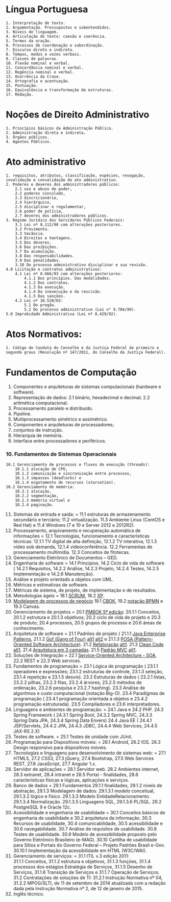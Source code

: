 Língua Portuguesa 
=
	1. Interpretação de texto. 
	2. Argumentação. Pressupostos e subentendidos. 
	3. Níveis de linguagem. 
	4. Articulação do texto: coesão e coerência. 
	5. Termos da oração. 
	6. Processos de coordenação e subordinação. 
	7. Discurso direto e indireto. 
	8. Tempos, modos e vozes verbais. 
	9. Classes de palavras. 
	10. Flexão nominal e verbal. 
	11. Concordância nominal e verbal. 
	12. Regência nominal e verbal. 
	13. Ocorrência da Crase. 
	14. Ortografia e acentuação.
	15. Pontuação. 
	16. Equivalência e transformação de estruturas. 
	17. Redação.

Noções de Direito Administrativo
=
	1. Princípios básicos da Administração Pública. 
	2. Administração direta e indireta. 
	3. Órgãos públicos. 
	4. Agentes Públicos.

Ato administrativo
=
	1. requisitos, atributos, classificação, espécies, revogação, invalidação e convalidação do ato administrativo. 
	2. Poderes e deveres dos administradores públicos: 
		2.1 uso e abuso do poder, 
		2.2 poderes vinculado, 
		2.3 discricionário, 
		2.4 hierárquico, 
		2.5 disciplinar e regulamentar, 
		2.6 poder de polícia, 
		2.7 deveres dos administradores públicos. 
	3. Regime Jurídico dos Servidores Públicos Federais: 
		3.1 Lei nº 8.112/90 com alterações posteriores. 
		3.2 Provimento.
		3.3 Vacância. 
		3.4 Direitos e Vantagens. 
		3.5 Dos deveres. 
		3.6 Das proibições. 
		3.7 Da acumulação. 
		3.8 Das responsabilidades. 
		3.9 Das penalidades. 
		3.10 Do processo administrativo disciplinar e sua revisão. 
	4.0 Licitação e contratos administrativos: 
		4.1 Lei nº 8.666/93 com alterações posteriores: 
			4.1.1 Dos princípios. Das modalidades. 
			4.1.2 Dos contratos. 
			4.1.3 Da execução. 
			4.1.4 Da inexecução e da rescisão. 
			4.1.5 Das sanções. 
		4.2 Lei nº 10.520/02: 
			5.1 Do pregão. 
			5.2 Do processo administrativo (Lei n° 9.784/99).
	5.0 Improbidade Administrativa (Lei nº 8.429/92).

Atos Normativos:
=
	1. Código de Conduta do Conselho e da Justiça Federal de primeiro e segundo graus (Resolução nº 147/2011, do Conselho da Justiça Federal). 

Fundamentos de Computação
=
1. Componentes e arquiteturas de sistemas computacionais (hardware e software). 
2. Representação de dados: 
	2.1 binário, hexadecimal e decimal; 
	2.2 aritmética computacional. 
3. Processamento paralelo e distribuído. 
4. Pipeline. 
5. Multiprocessamento simétrico e assimétrico.
6. Componentes e arquiteturas de processadores; 
7. conjuntos de instrução. 
8. Hierarquia de memória. 
9. Interface entre processadores e periféricos. 

### 10. Fundamentos de Sistemas Operacionais

	10.1 Gerenciamento de processos e fluxos de execução (threads): 
		10.1.1 alocação de CPU, 
		10.1.2 comunicação e sincronização entre processos, 
		10.1.3 impasses (deadlocks) e 
		10.1.4 esgotamento de recursos (starvation). 
	10.2 Gerenciamento de memória: 
		10.2.1 alocação, 
		10.2.2 segmentação, 
		10.2.3 memória virtual e 
		10.2.4 paginação. 
11. Sistemas de entrada e saída:
=
		11.1 estruturas de armazenamento secundário e terciário; 
		11.2 virtualização. 
		11.3 Ambiente Linux (CentOS e Red Hat) e 
		11.4 Windows (7 e 10 e Server 2012 e 2012R2). 
12. Processamento, arquivamento e recuperação automática de informações
=
	12.1 Tecnologias, funcionamento e características técnicas: 
		12.1.1 TV digital de alta definição, 
		12.1.2 TV interativa, 
		12.1.3 vídeo sob demanda, 
		12.1.4 videoconferência. 
		12.2 Ferramentas de processamento multimídia. 
		12.3 Conceitos de fitotecas.
13. Gerenciamento Eletrônico de Documentos – GED. 
14. Engenharia de software
=
	14.1 Princípios. 
	14.2 Ciclo de vida de software (
		14.2.1 Requisitos, 
		14.2.2 Análise, 
		14.2.3 Projeto, 
		14.2.4 Testes, 
		14.2.5 Implementação e 
		14.2.6 Manutenção). 
15. Análise e projeto orientado a objetos com UML. 
16. Métricas e estimativas de software. 
17. Métricas de sistema, de projeto, de implementação e de resultados. 
18. Metodologias ágeis
=
	18.1 [SCRUM](https://www.qconcursos.com/questoes-de-concursos/questoes/search?utf8=%E2%9C%93&todas=on&q=&instituto=&organizadora=1&prova=&ano_publicacao=&cargo=&escolaridade=&modalidade=&disciplina=&assunto=5943&esfera=&area=&nivel_dificuldade=&periodo_de=&periodo_ate=&possui_gabarito_comentado_texto_e_video=&possui_comentarios_gerais=&possui_comentarios=&possui_anotacoes=&sem_dos_meus_cadernos=&sem_anuladas=true&sem_desatualizadas=true&sem_anuladas_impressao=true&sem_desatualizadas_impressao=true&caderno_id=&migalha=&data_comentario_texto=&data=&minissimulado_id=&resolvidas=&resolvidas_certas=&resolvidas_erradas=&nao_resolvidas=), 
	18.2 [XP](https://www.qconcursos.com/questoes-de-concursos/questoes/search?utf8=%E2%9C%93&todas=on&q=&instituto=&organizadora=1+&prova=&ano_publicacao=&cargo=&escolaridade=&modalidade=&disciplina=&assunto=1656&esfera=&area=&nivel_dificuldade=&periodo_de=&periodo_ate=&possui_gabarito_comentado_texto_e_video=&possui_comentarios_gerais=&possui_comentarios=&possui_anotacoes=&sem_dos_meus_cadernos=&sem_anuladas=true&sem_desatualizadas=true&sem_anuladas_impressao=true&sem_desatualizadas_impressao=true&caderno_id=&migalha=&data_comentario_texto=&data=&minissimulado_id=&resolvidas=&resolvidas_certas=&resolvidas_erradas=&nao_resolvidas=). 
19. [Modelagem de processos de negócio](https://www.qconcursos.com/questoes-de-concursos/questoes/search?utf8=%E2%9C%93&todas=on&q=BPM&instituto=&organizadora=1&prova=&ano_publicacao=&cargo=&escolaridade=&modalidade=&disciplina=&assunto=&esfera=&area=&nivel_dificuldade=&periodo_de=&periodo_ate=&possui_gabarito_comentado_texto_e_video=&possui_comentarios_gerais=&possui_comentarios=&possui_anotacoes=&sem_dos_meus_cadernos=&sem_anuladas=true&sem_desatualizadas=true&sem_anuladas_impressao=true&sem_desatualizadas_impressao=true&caderno_id=&migalha=&data_comentario_texto=&data=&minissimulado_id=&resolvidas=&resolvidas_certas=&resolvidas_erradas=&nao_resolvidas=)
	19.1 [CBOK](https://www.qconcursos.com/questoes-de-concursos/questoes/search?utf8=%E2%9C%93&todas=on&q=CBOK&instituto=&organizadora=1&prova=&ano_publicacao=&cargo=&escolaridade=&modalidade=&disciplina=&assunto=&esfera=&area=&nivel_dificuldade=&periodo_de=&periodo_ate=&possui_gabarito_comentado_texto_e_video=&possui_comentarios_gerais=&possui_comentarios=&possui_anotacoes=&sem_dos_meus_cadernos=&sem_anuladas=true&sem_desatualizadas=true&sem_anuladas_impressao=true&sem_desatualizadas_impressao=true&caderno_id=&migalha=&data_comentario_texto=&data=&minissimulado_id=&resolvidas=&resolvidas_certas=&resolvidas_erradas=&nao_resolvidas=), 
	19.2 [notação BPMN](https://www.qconcursos.com/questoes-de-concursos/questoes/search?utf8=%E2%9C%93&todas=on&q=BPMN&instituto=&organizadora=1&prova=&ano_publicacao=&cargo=&escolaridade=&modalidade=&disciplina=&assunto=&esfera=&area=&nivel_dificuldade=&periodo_de=&periodo_ate=&possui_gabarito_comentado_texto_e_video=&possui_comentarios_gerais=&possui_comentarios=&possui_anotacoes=&sem_dos_meus_cadernos=&sem_anuladas=true&sem_desatualizadas=true&sem_anuladas_impressao=true&sem_desatualizadas_impressao=true&caderno_id=&migalha=&data_comentario_texto=&data=&minissimulado_id=&resolvidas=&resolvidas_certas=&resolvidas_erradas=&nao_resolvidas=) e 
	19.3 Canvas. 
20. Gerenciamento de projetos
=
	20.1 [PMBOK 5ª edição](https://www.qconcursos.com/questoes-de-concursos/questoes/search?utf8=%E2%9C%93&todas=on&q=&instituto=&organizadora=1+&prova=&ano_publicacao=&cargo=&escolaridade=&modalidade=&disciplina=118+&assunto=19799+&esfera=&area=&nivel_dificuldade=&periodo_de=&periodo_ate=&possui_gabarito_comentado_texto_e_video=&possui_comentarios_gerais=&possui_comentarios=&possui_anotacoes=&sem_dos_meus_cadernos=&sem_anuladas=true&sem_desatualizadas=true&sem_anuladas_impressao=true&sem_desatualizadas_impressao=true&caderno_id=&migalha=&data_comentario_texto=&data=&minissimulado_id=&resolvidas=&resolvidas_certas=&resolvidas_erradas=&nao_resolvidas=): 
		20.1.1 Conceitos, 
		20.1.2 estrutura e 
		20.1.3 objetivos; 
	20.2 ciclo de vida de projeto e 
	20.3 de produto; 
	20.4 processos, 
	20.5 grupos de processo e 
	20.6 áreas de conhecimento. 
21. Arquitetura de software
=
	21.1 Padrões de projeto (
		21.1.1 [Java Enterprise Patterns](http://www.allitebooks.com/professional-java-ee-design-patterns/), 
		21.1.2 [Gof (Gang of Four)](https://www.qconcursos.com/questoes-de-concursos/questoes/search?utf8=%E2%9C%93&todas=on&q=%22design+patterns%22&instituto=&organizadora=1&prova=&ano_publicacao=&cargo=&escolaridade=&modalidade=&disciplina=&assunto=&esfera=&area=&nivel_dificuldade=&periodo_de=&periodo_ate=&possui_gabarito_comentado_texto_e_video=&possui_comentarios_gerais=&possui_comentarios=&possui_anotacoes=&sem_dos_meus_cadernos=&sem_anuladas=true&sem_desatualizadas=true&sem_anuladas_impressao=true&sem_desatualizadas_impressao=true&caderno_id=&migalha=&data_comentario_texto=&data=&minissimulado_id=&resolvidas=&resolvidas_certas=&resolvidas_erradas=&nao_resolvidas=) [alt1](https://www.qconcursos.com/questoes-de-concursos/questoes/search?utf8=%E2%9C%93&todas=on&q=gof&instituto=&organizadora=1&prova=&ano_publicacao=&cargo=&escolaridade=&modalidade=&disciplina=&assunto=&esfera=&area=&nivel_dificuldade=&periodo_de=&periodo_ate=&possui_gabarito_comentado_texto_e_video=&possui_comentarios_gerais=&possui_comentarios=&possui_anotacoes=&sem_dos_meus_cadernos=&sem_anuladas=true&sem_desatualizadas=true&sem_anuladas_impressao=true&sem_desatualizadas_impressao=true&caderno_id=&migalha=&data_comentario_texto=&data=&minissimulado_id=&resolvidas=&resolvidas_certas=&resolvidas_erradas=&nao_resolvidas=) [alt2](https://www.qconcursos.com/questoes-de-concursos/questoes/search?utf8=%E2%9C%93&todas=on&q=%22gang+of+four%22&instituto=&organizadora=1&prova=&ano_publicacao=&cargo=&escolaridade=&modalidade=&disciplina=&assunto=&esfera=&area=&nivel_dificuldade=&periodo_de=&periodo_ate=&possui_gabarito_comentado_texto_e_video=&possui_comentarios_gerais=&possui_comentarios=&possui_anotacoes=&sem_dos_meus_cadernos=&sem_anuladas=true&sem_desatualizadas=true&sem_anuladas_impressao=true&sem_desatualizadas_impressao=true&caderno_id=&migalha=&data_comentario_texto=&data=&minissimulado_id=&resolvidas=&resolvidas_certas=&resolvidas_erradas=&nao_resolvidas=) e 
		21.1.3 [POSA (Pattern-Oriented Software Architecture)](http://www.allitebooks.com/pattern-oriented-software-architecture-for-dummies/). 
	21.2 [Refatoração](https://www.qconcursos.com/questoes-de-concursos/questoes/search?utf8=%E2%9C%93&todas=on&q=refatora%C3%A7%C3%A3o&instituto=&organizadora=1&prova=&ano_publicacao=&cargo=&escolaridade=&modalidade=&disciplina=&assunto=&esfera=&area=&nivel_dificuldade=&periodo_de=&periodo_ate=&possui_gabarito_comentado_texto_e_video=&possui_comentarios_gerais=&possui_comentarios=&possui_anotacoes=&sem_dos_meus_cadernos=&sem_anuladas=true&sem_desatualizadas=true&sem_anuladas_impressao=true&sem_desatualizadas_impressao=true&caderno_id=&migalha=&data_comentario_texto=&data=&minissimulado_id=&resolvidas=&resolvidas_certas=&resolvidas_erradas=&nao_resolvidas=) [alt1](https://www.qconcursos.com/questoes-de-concursos/questoes/search?utf8=%E2%9C%93&todas=on&q=refactoring&instituto=&organizadora=1&prova=&ano_publicacao=&cargo=&escolaridade=&modalidade=&disciplina=&assunto=&esfera=&area=&nivel_dificuldade=&periodo_de=&periodo_ate=&possui_gabarito_comentado_texto_e_video=&possui_comentarios_gerais=&possui_comentarios=&possui_anotacoes=&sem_dos_meus_cadernos=&sem_anuladas=true&sem_desatualizadas=true&sem_anuladas_impressao=true&sem_desatualizadas_impressao=true&caderno_id=&migalha=&data_comentario_texto=&data=&minissimulado_id=&resolvidas=&resolvidas_certas=&resolvidas_erradas=&nao_resolvidas=). 
	21.3 [Clean Code](https://www.qconcursos.com/questoes-de-concursos/questoes/search?utf8=%E2%9C%93&todas=on&q=%22clean+code%22&instituto=&organizadora=1&prova=&ano_publicacao=&cargo=&escolaridade=&modalidade=&disciplina=&assunto=&esfera=&area=&nivel_dificuldade=&periodo_de=&periodo_ate=&possui_gabarito_comentado_texto_e_video=&possui_comentarios_gerais=&possui_comentarios=&possui_anotacoes=&sem_dos_meus_cadernos=&sem_anuladas=true&sem_desatualizadas=true&sem_anuladas_impressao=true&sem_desatualizadas_impressao=true&caderno_id=&migalha=&data_comentario_texto=&data=&minissimulado_id=&resolvidas=&resolvidas_certas=&resolvidas_erradas=&nao_resolvidas=) [alt1](https://www.qconcursos.com/questoes-de-concursos/questoes/search?utf8=%E2%9C%93&todas=on&q=%22c%C3%B3digo+limpo%22&instituto=&organizadora=1&prova=&ano_publicacao=&cargo=&escolaridade=&modalidade=&disciplina=&assunto=&esfera=&area=&nivel_dificuldade=&periodo_de=&periodo_ate=&possui_gabarito_comentado_texto_e_video=&possui_comentarios_gerais=&possui_comentarios=&possui_anotacoes=&sem_dos_meus_cadernos=&sem_anuladas=true&sem_desatualizadas=true&sem_anuladas_impressao=true&sem_desatualizadas_impressao=true&caderno_id=&migalha=&data_comentario_texto=&data=&minissimulado_id=&resolvidas=&resolvidas_certas=&resolvidas_erradas=&nao_resolvidas=). 
	21.4 [Arquitetura em 3 camadas](https://www.qconcursos.com/questoes-de-concursos/questoes/search?utf8=%E2%9C%93&todas=on&q=Arquitetura+em+3+camadas&instituto=&organizadora=1&prova=&ano_publicacao=&cargo=&escolaridade=&modalidade=&disciplina=503+&assunto=&esfera=&area=&nivel_dificuldade=&periodo_de=&periodo_ate=&possui_gabarito_comentado_texto_e_video=&possui_comentarios_gerais=&possui_comentarios=&possui_anotacoes=&sem_dos_meus_cadernos=&sem_anuladas=true&sem_desatualizadas=true&sem_anuladas_impressao=true&sem_desatualizadas_impressao=true&caderno_id=&migalha=&data_comentario_texto=&data=&minissimulado_id=&resolvidas=&resolvidas_certas=&resolvidas_erradas=&nao_resolvidas=). 
	21.5 [Padrão MVC](https://www.qconcursos.com/questoes-de-concursos/questoes/search?utf8=%E2%9C%93&todas=on&q=mvc&instituto=&organizadora=1&prova=&ano_publicacao=&cargo=&escolaridade=&modalidade=&disciplina=&assunto=&esfera=&area=&nivel_dificuldade=&periodo_de=&periodo_ate=&possui_gabarito_comentado_texto_e_video=&possui_comentarios_gerais=&possui_comentarios=&possui_anotacoes=&sem_dos_meus_cadernos=&sem_anuladas=true&sem_desatualizadas=true&sem_anuladas_impressao=true&sem_desatualizadas_impressao=true&caderno_id=&migalha=&data_comentario_texto=&data=&minissimulado_id=&resolvidas=&resolvidas_certas=&resolvidas_erradas=&nao_resolvidas=) [alt1](https://www.qconcursos.com/questoes-de-concursos/questoes/search?utf8=%E2%9C%93&todas=on&q=mvc&instituto=&organizadora=1&prova=&ano_publicacao=&cargo=&escolaridade=&modalidade=&disciplina=503+&assunto=&esfera=&area=&nivel_dificuldade=&periodo_de=&periodo_ate=&possui_gabarito_comentado_texto_e_video=&possui_comentarios_gerais=&possui_comentarios=&possui_anotacoes=&sem_dos_meus_cadernos=&sem_anuladas=true&sem_desatualizadas=true&sem_anuladas_impressao=true&sem_desatualizadas_impressao=true&caderno_id=&migalha=&data_comentario_texto=&data=&minissimulado_id=&resolvidas=&resolvidas_certas=&resolvidas_erradas=&nao_resolvidas=). 
22. Soluções de Integração
=
	22.1 [Service-Oriented Architecture - SOA](https://www.qconcursos.com/questoes-de-concursos/questoes/search?utf8=%E2%9C%93&todas=on&q=SOA&instituto=&organizadora=1&prova=&ano_publicacao=&cargo=&escolaridade=&modalidade=&disciplina=503&assunto=&esfera=&area=&nivel_dificuldade=&periodo_de=&periodo_ate=&possui_gabarito_comentado_texto_e_video=&possui_comentarios_gerais=&possui_comentarios=&possui_anotacoes=&sem_dos_meus_cadernos=&sem_anuladas=true&sem_desatualizadas=true&sem_anuladas_impressao=true&sem_desatualizadas_impressao=true&caderno_id=&migalha=&data_comentario_texto=&data=&minissimulado_id=&resolvidas=&resolvidas_certas=&resolvidas_erradas=&nao_resolvidas=), 
	22.2 REST e 
	22.3 Web services. 
23. Fundamentos de programação
=
	23.1 Lógica de programação (
		23.1.1 operadores e expressões; 
		23.1.2 estruturas de controle, 
		23.1.3 seleção, 
		23.1.4 repetição e 
		23.1.5 desvio). 
	23.2 Estruturas de dados (
		23.2.1 listas, 
		23.2.2 pilhas, 
		23.2.3 filas, 
		23.2.4 árvores; 
		23.2.5 métodos de ordenação, 
		23.2.6 pesquisa e 
		23.2.7 hashing). 
	23.3 Análise de algoritmos e custo computacional (notação Big-O).
	23.4 Paradigmas de programação (
		23.4.1 programação orientada a objetos e 
		23.4.2 programação estruturada). 
	23.5 Compiladores e 
	23.6 interpretadores. 
24. Linguagens e ambientes de programação:
=
	24.1 Java e 
	24.2 PHP. 
	24.3 Spring Framework (
		24.3.1 Spring Boot, 
		24.3.2 Spring MVC, 
		24.3.3 Spring Data JPA, 
		24.3.4 Spring Data Envers) 
	24.4 Java EE (
		24.4.1 JSP/Servlets, 
		24.4.2 JPA, 
		24.4.3 JDBC, 
		24.4.4 Web Services, 
		24.4.5 JAX-RS 2.X) 
25. Testes de software. 
=
	25.1 Testes de unidade com JUnit. 
26. Programação para Dispositivos móveis: 
=
	26.1 Android, 
	26.2 IOS. 
	26.3 Design responsivo para dispositivos móveis. 
27. Tecnologias e linguagens para desenvolvimento de sistemas web: 
=
	27.1 HTML5, 
	27.2 CSS3, 
	27.3 jQuery, 
	27.4 Bootstrap, 
	27.5 Web Services REST, 
	27.6 JavaScript, 
	27.7 Angular 1.x.
28. Servidor de aplicações
=
	28.1 Servidor web. 
	28.2 Ambientes internet, 
	28.3 extranet, 
	28.4 intranet e 
	28.5 Portal - finalidades, 
	28.6 características físicas e lógicas, aplicações e serviços.
29. Banco de dados
=
	29.1 Fundamentos
		29.1.1 finalidades, 
		29.1.2 níveis de abstração, 
		29.1.3 Modelagem de dados: 
			29.1.3.1 modelo conceitual, 
			29.1.3.2 lógico e físico. 
			29.1.3.3 Modelo EntidadeRelacionamento.
			29.1.3.4 Normalização. 
			29.1.3.5 Linguagens SQL, 
			29.1.3.6 PL/SQL. 
	29.2 PostgreSQL 9 e Oracle 12c. 
30. Acessibilidade e engenharia de usabilidade
=
	30.1 Conceitos básicos de engenharia de usabilidade e 
	30.2 arquitetura da informação. 
	30.3 Recursos de usabilidade, 
	30.4 comunicabilidade, 
	30.5 acessibilidade e 
	30.6 navegabilidade. 
	30.7 Análise de requisitos de usabilidade. 
	30.8 Testes de usabilidade. 
	30.9 Modelo de acessibilidade proposto pelo Governo Eletrônico Brasileiro (e-MAG). 
	30.10 Cartilha de usabilidade para Sítios e Portais do Governo Federal – Projeto Padrões Brasil e-Gov.
		30.10.1 Implementação da acessibilidade em HTML (W3C/WAI). 
31. Gerenciamento de serviços:
=
	31.1 ITIL v.3 edição 2011: 	
		31.1.1 Conceitos, 
		31.1.2 estrutura e objetivos, 
		31.1.3 funções, 
		31.1.4 processos dos estágios Estratégia de Serviços, 
		31.1.5 Desenho de Serviços, 
		31.1.6 Transição de Serviços e 
		31.1.7 Operação de Serviços. 
	31.2 Contratações de soluções de TI: 
		31.2.1 Instrução Normativa nº 04, 
		31.2.2 MPOG/SLTI, de 11 de setembro de 2014 atualizada com a redação dada
			pela Instrução Normativa nº 2, de 12 de janeiro de 2015. 
32. Inglês técnico. 
